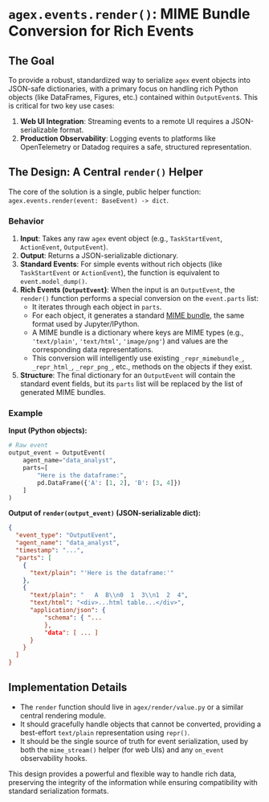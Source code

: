 # `agex.events.render()`: MIME Bundle Conversion for Rich Events

## The Goal

To provide a robust, standardized way to serialize `agex` event objects into JSON-safe dictionaries, with a primary focus on handling rich Python objects (like DataFrames, Figures, etc.) contained within `OutputEvent`s. This is critical for two key use cases:
1.  **Web UI Integration**: Streaming events to a remote UI requires a JSON-serializable format.
2.  **Production Observability**: Logging events to platforms like OpenTelemetry or Datadog requires a safe, structured representation.

## The Design: A Central `render()` Helper

The core of the solution is a single, public helper function: `agex.events.render(event: BaseEvent) -> dict`.

### Behavior

1.  **Input**: Takes any raw `agex` event object (e.g., `TaskStartEvent`, `ActionEvent`, `OutputEvent`).
2.  **Output**: Returns a JSON-serializable dictionary.
3.  **Standard Events**: For simple events without rich objects (like `TaskStartEvent` or `ActionEvent`), the function is equivalent to `event.model_dump()`.
4.  **Rich Events (`OutputEvent`)**: When the input is an `OutputEvent`, the `render()` function performs a special conversion on the `event.parts` list:
    *   It iterates through each object in `parts`.
    *   For each object, it generates a standard [MIME bundle](https://ipython.readthedocs.io/en/stable/config/integrating.html#mime-bundles), the same format used by Jupyter/IPython.
    *   A MIME bundle is a dictionary where keys are MIME types (e.g., `'text/plain'`, `'text/html'`, `'image/png'`) and values are the corresponding data representations.
    *   This conversion will intelligently use existing `_repr_mimebundle_`, `_repr_html_`, `_repr_png_`, etc., methods on the objects if they exist.
5.  **Structure**: The final dictionary for an `OutputEvent` will contain the standard event fields, but its `parts` list will be replaced by the list of generated MIME bundles.

### Example

**Input (Python objects):**
```python
# Raw event
output_event = OutputEvent(
    agent_name="data_analyst", 
    parts=[
        "Here is the dataframe:", 
        pd.DataFrame({'A': [1, 2], 'B': [3, 4]})
    ]
)
```

**Output of `render(output_event)` (JSON-serializable dict):**
```json
{
  "event_type": "OutputEvent",
  "agent_name": "data_analyst",
  "timestamp": "...",
  "parts": [
    {
      "text/plain": "'Here is the dataframe:'"
    },
    {
      "text/plain": "   A  B\\n0  1  3\\n1  2  4",
      "text/html": "<div>...html table...</div>",
      "application/json": {
          "schema": { "...
          },
          "data": [ ... ]
      }
    }
  ]
}
```

## Implementation Details

*   The `render` function should live in `agex/render/value.py` or a similar central rendering module.
*   It should gracefully handle objects that cannot be converted, providing a best-effort `text/plain` representation using `repr()`.
*   It should be the single source of truth for event serialization, used by both the `mime_stream()` helper (for web UIs) and any `on_event` observability hooks.

This design provides a powerful and flexible way to handle rich data, preserving the integrity of the information while ensuring compatibility with standard serialization formats. 